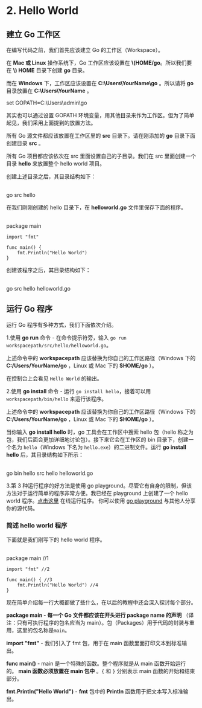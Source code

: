 # 2\. Hello World

## 建立 Go 工作区

在编写代码之前，我们首先应该建立 Go 的工作区（Workspace）。

在 **Mac 或 Linux** 操作系统下，Go 工作区应该设置在 **\\(HOME/go**。所以我们要在 **\\) HOME** 目录下创建
**go** 目录。

而在 **Windows** 下，工作区应该设置在 **C:\Users\YourName\go** 。所以请将 **go** 目录放置在
**C:\Users\YourName** 。

set GOPATH=C:\Users\admin\go

其实也可以通过设置 GOPATH 环境变量，用其他目录来作为工作区。但为了简单起见，我们采用上面提到的放置方法。

所有 Go 源文件都应该放置在工作区里的 **src** 目录下。请在刚添加的 **go** 目录下面创建目录 **src** 。

所有 Go 项目都应该依次在 src 里面设置自己的子目录。我们在 src 里面创建一个目录 **hello** 来放置整个 hello world 项目。

创建上述目录之后，其目录结构如下：


​    
    go
      src
        hello

在我们刚刚创建的 hello 目录下，在 **helloworld.go** 文件里保存下面的程序。


​    
    package main
    
    import "fmt"
    
    func main() {  
        fmt.Println("Hello World")
    }

创建该程序之后，其目录结构如下：


​    
    go
      src
        hello
          helloworld.go

## 运行 Go 程序

运行 Go 程序有多种方式，我们下面依次介绍。

1.使用 **go run** 命令 - 在命令提示符旁，输入 `go run
workspacepath/src/hello/helloworld.go`。

上述命令中的 **workspacepath** 应该替换为你自己的工作区路径（Windows 下的 **C:/Users/YourName/go**
，Linux 或 Mac 下的 **$HOME/go** ）。

在控制台上会看见 `Hello World` 的输出。

2.使用 **go install** 命令 - 运行 `go install hello`，接着可以用 `workspacepath/bin/hello`
来运行该程序。

上述命令中的 **workspacepath** 应该替换为你自己的工作区路径（Windows 下的 **C:/Users/YourName/go**
，Linux 或 Mac 下的 **$HOME/go** ）。

当你输入 **go install hello** 时，go 工具会在工作区中搜索 hello 包（hello
称之为包，我们后面会更加详细地讨论包）。接下来它会在工作区的 bin 目录下，创建一个名为 `hello`（Windows 下名为
`hello.exe`）的二进制文件。运行 **go install hello** 后，其目录结构如下所示：


​    
    go
      bin
        hello
      src
        hello
          helloworld.go

3.第 3 种运行程序的好方法是使用 go playground。尽管它有自身的限制，但该方法对于运行简单的程序非常方便。我已经在 playground
上创建了一个 hello world 程序。[点击这里](https://play.golang.org/p/VtXafkQHYe) 在线运行程序。
你可以使用 [go playground](https://play.golang.org) 与其他人分享你的源代码。

### 简述 hello world 程序

下面就是我们刚写下的 hello world 程序。


​    
    package main //1
    
    import "fmt" //2
    
    func main() { //3  
        fmt.Println("Hello World") //4
    }

现在简单介绍每一行大概都做了些什么，在以后的教程中还会深入探讨每个部分。

**package main - 每一个 Go 文件都应该在开头进行 package name 的声明** （译注：只有可执行程序的包名应当为
main）。包（Packages）用于代码的封装与重用，这里的包名称是`main`。

**import "fmt"** \- 我们引入了 fmt 包，用于在 main 函数里面打印文本到标准输出。

**func main()** \- main 是一个特殊的函数。整个程序就是从 main 函数开始运行的。 **main 函数必须放置在 main
包中** 。`{` 和 `}` 分别表示 main 函数的开始和结束部分。

**fmt.Println("Hello World")** \- **fmt** 包中的 **Println** 函数用于把文本写入标准输出。

